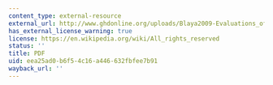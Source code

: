 ```yaml
---
content_type: external-resource
external_url: http://www.ghdonline.org/uploads/Blaya2009-Evaluations_of_eHealth_in_Developing_Countries_-_Systematic_Review.pdf
has_external_license_warning: true
license: https://en.wikipedia.org/wiki/All_rights_reserved
status: ''
title: PDF
uid: eea25ad0-b6f5-4c16-a446-632fbfee7b91
wayback_url: ''
---
```

